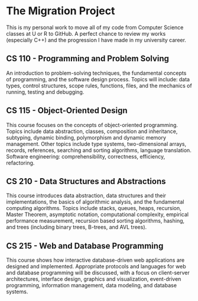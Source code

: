 # The Migration Project
This is  my personal work to move all of my code from Computer Science classes at U or R to GitHub. A perfect chance to review my works (especially C++) and the progression I have made in my university career. 
## CS 110 - Programming and Problem Solving
An introduction to problem-solving techniques, the fundamental concepts of programming, and the software design process. Topics will include: data types, control structures, scope rules, functions, files, and the mechanics of running, testing and debugging.
## CS 115 - Object-Oriented Design
This course focuses on the concepts of object-oriented programming. Topics include data abstraction, classes, composition and inheritance, subtyping, dynamic binding, polymorphism and dynamic memory management. Other topics include type systems, two-dimensional arrays, records, references, searching and sorting algorithms, language translation. Software engineering: comprehensibility, correctness, efficiency, refactoring.
## CS 210 - Data Structures and Abstractions
This course introduces data abstraction, data structures and their implementations, the basics of algorithmic analysis, and the fundamental computing algorithms. Topics include stacks, queues, heaps, recursion, Master Theorem, asymptotic notation, computational complexity, empirical performance measurement, recursion based sorting algorithms, hashing, and trees (including binary trees, B-trees, and AVL trees).
## CS 215 - Web and Database Programming
This course shows how interactive database-driven web applications are designed and implemented. Appropriate protocols and languages for web and database programming will be discussed, with a focus on client-server architectures, interface design, graphics and visualization, event-driven programming, information management, data modeling, and database systems.
